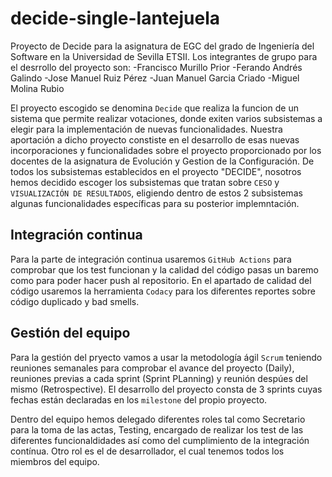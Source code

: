# decide-single-lantejuela
Proyecto de Decide para la asignatura de EGC del grado de Ingeniería del Software en la Universidad de Sevilla ETSII.
Los integrantes de grupo para el desrrollo del proyecto son:
      -Francisco Murillo Prior
      -Ferando Andrés Galindo
      -Jose Manuel Ruiz Pérez
      -Juan Manuel Garcia Criado
      -Miguel Molina Rubio
      
El proyecto escogido se denomina `Decide` que realiza la funcion de un sistema que permite realizar votaciones, donde exiten varios subsistemas a elegir para la implementación de nuevas funcionalidades. Nuestra aportación a dicho proyecto constiste en el desarrollo de esas nuevas incorporaciones y funcionalidades sobre el proyecto proporcionado por los docentes de la asignatura de Evolución y Gestion de la Configuración. De todos los subsistemas establecidos en el proyecto "DECIDE", nosotros hemos decidido escoger los subsistemas que tratan sobre `CESO` y `VISUALIZACIÓN DE RESULTADOS`, eligiendo dentro de estos 2 subsistemas algunas funcionalidades específicas para su posterior implemntación.

## Integración continua

Para la parte de integración continua usaremos `GitHub Actions` para comprobar que los test funcionan y la calidad del código pasas un baremo como para poder hacer push al repositorio.
En el apartado de calidad del código usaremos la herramienta `Codacy` para los diferentes reportes sobre código duplicado y bad smells.

## Gestión del equipo

Para la gestión del pryecto vamos a usar la metodología ágil `Scrum` teniendo reuniones semanales para comprobar el avance del proyecto (Daily), reuniones previas a cada sprint (Sprint PLanning) y reunión despúes del mismo (Retrospective).
El desarrollo del proyecto consta de 3 sprints cuyas fechas están declaradas en los `milestone` del propio proyecto.

Dentro del equipo hemos delegado diferentes roles tal como Secretario para la toma de las actas, Testing, encargado de realizar los test de las diferentes funcionaldidades así como del cumplimiento de la integración contínua. Otro rol es el de desarrollador, el cual tenemos todos los miembros del equipo.
